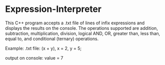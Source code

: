 # Expression-Interpreter
This C++ program accepts a .txt file of lines of infix expressions and displays the results on the console. The operations supported are addition, subtraction, multiplication, division, logical AND, OR, greater than, less than, equal to, and conditional (ternary) operations.

Example:
.txt file:
(x + y), x = 2, y = 5;

output on console:
value = 7
